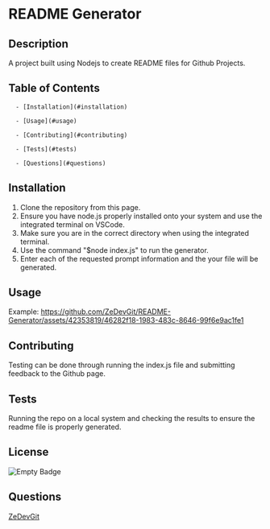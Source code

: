 # README Generator
## Description 
 A project built using Nodejs to create README files for Github Projects.
## Table of Contents
  
      - [Installation](#installation)
  
      - [Usage](#usage)
 
      - [Contributing](#contributing)
  
      - [Tests](#tests)
 
      - [Questions](#questions)
## Installation
1. Clone the repository from this page.
2. Ensure you have node.js properly installed onto your system and use the integrated terminal on VSCode.
3. Make sure you are in the correct directory when using the integrated terminal.
4. Use the command "$node index.js" to run the generator.
5. Enter each of the requested prompt information and the your file will be generated.
## Usage
 Example:
 https://github.com/ZeDevGit/README-Generator/assets/42353819/46282f18-1983-483c-8646-99f6e9ac1fe1
## Contributing
 Testing can be done through running the index.js file and submitting feedback to the Github page.
## Tests
Running the repo on a local system and checking the results to ensure the readme file is properly generated.
## License
 ![Empty Badge](https://img.shields.io/badge/MIT-License-blue)
## Questions
 [ZeDevGit](https://github.com/ZeDevGit)
